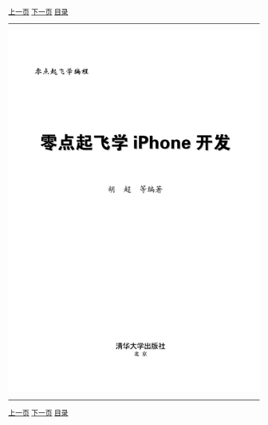 [上一页](001.md) [下一页](003.md) [目录](../README.md)

***

![002](../images/002.png)

***

[上一页](001.md) [下一页](003.md) [目录](../README.md)